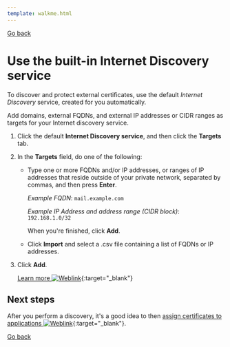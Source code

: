 ```yaml
---
template: walkme.html
---
```


[Go back](discovery.md)

# Use the built-in Internet Discovery service

To discover and protect external certificates, use the default *Internet Discovery* 
service, created for you automatically. 

Add domains, external FQDNs, and external IP addresses or 
CIDR ranges as targets for your Internet discovery service.

1. Click the default **Internet Discovery service**, and then click the **Targets** tab.
1. In the **Targets** field, do one of the following:
    - Type one or more FQDNs and/or IP addresses, or ranges of IP addresses that reside outside of your private network, separated by commas, and then press **Enter**.

        *Example FQDN*: `mail.example.com`

        *Example IP Address and address range (CIDR block)*: `192.168.1.0/32`

        When you're finished, click **Add**.

    - Click **Import** and select a .csv file containing a list of FQDNs or IP addresses.

1. Click **Add**.

    [Learn more ![Weblink](../img/ico-weblink.gif)](../vaas/discovery/t-Cloud-domain-external.md){:target="_blank"}

## Next steps

After you perform a discovery, it's a good idea to then [assign certificates to applications ![Weblink](../img/ico-weblink.gif)](../vaas/application/assign-or-reassign-certificate-to-application.md){:target="_blank"}.

[Go back](discovery.md)